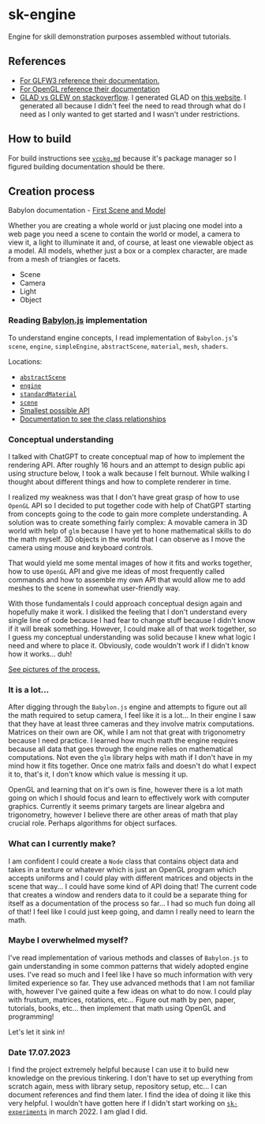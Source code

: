 # sk-engine

Engine for skill demonstration purposes assembled without tutorials.

## References

- [For GLFW3 reference their documentation.](https://www.glfw.org/docs/3.3/group__window.html#gacdf43e51376051d2c091662e9fe3d7b2)
- [For OpenGL reference their documentation](https://registry.khronos.org/OpenGL-Refpages/gl4/html/)
- [GLAD vs GLEW on stackoverflow](https://stackoverflow.com/questions/68821088/if-i-use-glad-and-not-glew-will-i-miss-on-something). I generated GLAD on [this website](https://glad.dav1d.de/). I generated all because I didn't feel the need to read through what do I need as I only wanted to get started and I wasn't under restrictions.

## How to build

For build instructions see [`vcpkg.md`](./vcpkg.md) because it's package manager so I figured building documentation should be there.

## Creation process

Babylon documentation - [First Scene and Model](https://doc.babylonjs.com/features/introductionToFeatures/chap1/first_scene)

Whether you are creating a whole world or just placing one model into a web page you need a scene to contain the world or model, a camera to view it, a light to illuminate it and, of course, at least one viewable object as a model. All models, whether just a box or a complex character, are made from a mesh of triangles or facets.

- Scene
- Camera
- Light
- Object

### Reading [Babylon.js](https://github.com/BabylonJS/Babylon.js/tree/master) implementation

To understand engine concepts, I read implementation of `Babylon.js`'s `scene`, `engine`, `simpleEngine`, `abstractScene`, `material`, `mesh`, `shaders`.

Locations:

- [`abstractScene`](https://github.com/BabylonJS/Babylon.js/blob/master/packages/dev/core/src/abstractScene.ts#L38)
- [`engine`](https://github.com/BabylonJS/Babylon.js/blob/master/packages/dev/core/src/Engines/engine.ts)
- [`standardMaterial`](https://github.com/BabylonJS/Babylon.js/blob/master/packages/dev/core/src/Materials/standardMaterial.ts)
- [`scene`](https://github.com/BabylonJS/Babylon.js/blob/master/packages/dev/core/src/scene.ts#L4516)
- [Smallest possible API](https://github.com/BabylonJSGuide/JSProject/blob/main/index.html)
- [Documentation to see the class relationships](https://doc.babylonjs.com/typedoc/classes/BABYLON.Engine#constructor)

### Conceptual understanding

I talked with ChatGPT to create conceptual map of how to implement the rendering API. After roughly 16 hours and an attempt to design public api using structure below, I took a walk because I felt burnout. While walking I thought about different things and how to complete renderer in time.

I realized my weakness was that I don't have great grasp of how to use `OpenGL` API so I decided to put together code with help of ChatGPT starting from concepts going to the code to gain more complete understanding. A solution was to create something fairly complex: A movable camera in 3D world with help of `glm` because I have yet to hone mathematical skills to do the math myself. 3D objects in the world that I can observe as I move the camera using mouse and keyboard controls.

That would yield me some mental images of how it fits and works together, how to use `OpenGL` API and give me ideas of most frequently called commands and how to assemble my own API that would allow me to add meshes to the scene in somewhat user-friendly way.

With those fundamentals I could approach conceptual design again and hopefully make it work. I disliked the feeling that I don't understand every single line of code because I had fear to change stuff because I didn't know if it will break something. However, I could make all of that work together, so I guess my conceptual understanding was solid because I knew what logic I need and where to place it. Obviously, code wouldn't work if I didn't know how it works... duh!

[See pictures of the process.](./picture/)

### It is a lot...

After digging through the `Babylon.js` engine and attempts to figure out all the math required to setup camera, I feel like it is a lot... In their engine I saw that they have at least three cameras and they involve matrix computations. Matrices on their own are OK, while I am not that great with trigonometry because I need practice. I learned how much math the engine requires because all data that goes through the engine relies on mathematical computations. Not even the `glm` library helps with math if I don't have in my mind how it fits together. Once one matrix fails and doesn't do what I expect it to, that's it, I don't know which value is messing it up.

OpenGL and learning that on it's own is fine, however there is a lot math going on which I should focus and learn to effectively work with computer graphics. Currently it seems primary targets are linear algebra and trigonometry, however I believe there are other areas of math that play crucial role. Perhaps algorithms for object surfaces.

### What can I currently make?

I am confident I could create a `Node` class that contains object data and takes in a texture or whatever which is just an OpenGL program which accepts uniforms and I could play with different matrices and objects in the scene that way... I could have some kind of API doing that! The current code that creates a window and renders data to it could be a separate thing for itself as a documentation of the process so far... I had so much fun doing all of that! I feel like I could just keep going, and damn I really need to learn the math.

### Maybe I overwhelmed myself?

I've read implementation of various methods and classes of `Babylon.js` to gain understanding in some common patterns that widely adopted engine uses. I've read so much and I feel like I have so much information with very limited experience so far. They use advanced methods that I am not familiar with, however I've gained quite a few ideas on what to do now. I could play with frustum, matrices, rotations, etc... Figure out math by pen, paper, tutorials, books, etc... then implement that math using OpenGL and programming!

Let's let it sink in!

### Date 17.07.2023

I find the project extremely helpful because I can use it to build new knowledge on the previous tinkering. I don't have to set up everything from scratch again, mess with library setup, repository setup, etc... I can document references and find them later. I find the idea of doing it like this very helpful. I wouldn't have gotten here if I didn't start working on [`sk-experiments`](https://github.com/srele96/sk-experiments) in march 2022. I am glad I did.
